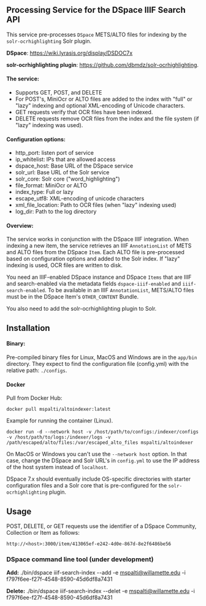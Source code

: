 
## Processing Service for the DSpace IIIF Search API
This service pre-processes `DSpace` METS/ALTO files for indexing by the `solr-ocrhighlighting` Solr plugin. 

**DSpace**: https://wiki.lyrasis.org/display/DSDOC7x

**solr-ocrhighlighting plugin**: https://github.com/dbmdz/solr-ocrhighlighting. 

#### The service:
* Supports GET, POST, and DELETE
* For POST's, MiniOcr or ALTO files are added to the index with "full" or "lazy" indexing and optional XML-encoding of Unicode characters.
* GET requests verify that OCR files have been indexed.
* DELETE requests remove OCR files from the index and the file system (if "lazy" indexing was used).

#### Configuration options:
* http_port: listen port of service
* ip_whitelist: IPs that are allowed access
* dspace_host: Base URL of the DSpace service
* solr_url: Base URL of the Solr service
* solr_core: Solr core ("word_highlighting")
* file_format: MiniOcr or ALTO
* index_type: Full or lazy
* escape_utf8: XML-encoding of unicode characters
* xml_file_location: Path to OCR files (when "lazy" indexing used)
* log_dir: Path to the log directory

#### Overview:
The service works in conjunction with the DSpace IIIF integration. When indexing a new item, the service retrieves an
IIIF `AnnotationList` of METS and ALTO files from the DSpace `Item`. Each ALTO file is pre-processed based on 
configuration options and added to the Solr index. If "lazy" indexing is used, OCR files are written to disk.

You need an IIIF-enabled DSpace instance and DSpace `Items` that are IIIF and search-enabled via the metadata fields
`dspace-iiif-enabled` and `iiif-search-enabled`. To be available in an IIIF `AnnotationList`, METS/ALTO files must be
in the DSpace Item's `OTHER_CONTENT` Bundle.

You also need to add the solr-ocrhighlighting plugin to Solr.


## Installation

#### Binary:
Pre-compiled binary files for Linux, MacOS and Windows are in the `app/bin` directory. They expect to find the 
configuration file (config.yml) with the relative path: `./configs`. 

#### Docker

Pull from Docker Hub:

`docker pull mspalti/altoindexer:latest`

Example for running the container (Linux).

`docker run -d --network host -v /host/path/to/configs:/indexer/configs -v /host/path/to/logs:/indexer/logs -v /path/escaped/alto/files:/var/escaped_alto_files mspalti/altoindexer`

On MacOS or Windows you can't use the `--network host` option. In that case, change the DSpace and Solr URL's in 
`config.yml` to use the IP address of the host system instead of `localhost`.

DSpace 7.x should eventually include OS-specific directories with starter configuration files and a Solr core that
is pre-configured for the `solr-ocrhighlighting` plugin.

## Usage

POST, DELETE, or GET requests use the identifier of a DSpace Community, Collection or Item as follows: 

`http://<host>:3000/item/413065ef-e242-4d0e-867d-8e2f6486be56`

### DSpace command line tool (under development)

**Add:**
./bin/dspace iiif-search-index --add -e mspalti@willamette.edu -i f797f6ee-f27f-4548-8590-45d6df8a7431

**Delete:**
./bin/dspace iiif-search-index --delet -e mspalti@willamette.edu -i f797f6ee-f27f-4548-8590-45d6df8a7431



